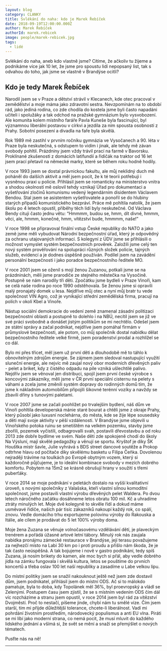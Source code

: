 ```yaml
---
layout: blog
category: CLANKY
title: Svlékání do naha: kdo je Marek Řebíček
date: 2018-09-19T12:00:00.000Z
author: Marek Řebíček
authorId: marek.rebicek
image: people/marek-rebicek.jpg
tags:
  - lidé
---
```


Svlékání do naha, aneb kdo vlastně jsme? Cítíme, že ačkoliv tu žijeme a podnikáme více jak 10 let, že jsme pro spoustu lidí nepopsaný list, tak s odvahou do toho, jak jsme se vlastně v Brandýse ocitli?


## Kdo je tedy Marek Řebíček


Narodil jsem se v Praze a dětství strávil v Klecanech, kde otec pracoval v zemědělství a moje máma jako zdravotní sestra. Nevzpomínám na to období rád, jako jediná rodina, co zde chodila do kostela jsme byli často napadáni učiteli i spolužáky a tak odchod na pražské gymnázium bylo vysvobození. Ale komunita kolem místního faráře Pavla Kuneše byla fascinující, byl významnou liberální postavou v církvi a jezdila za ním spousta  osobností z Prahy. Sobotní posezení a divadla na faře byla skvělá.


Rok 1989 mě zastihl v prvním ročníku gymnázia ve Vysočanech a 90. léta v Praze byla neskutečná, s odstupem to vidím i jinak, ale tehdy mě závan svobody pohltil. Prázdniny jsem vždy trávil prací na farmě v Bavorsku. Proklínané zkušenosti z domácích latifundií a řidičák na traktor od 16 let jsem prací přetavil na německé marky, které se během roku hodně hodily.


V roce 1993 jsem se dostal právnickou fakultu, ale můj neklidný duch mě poháněl do dalších aktivit a měl jsem pocit, že k té teorii potřebuji i vysněnou praxi u policie. Přihlásil jsem se romanticky na ministerstvo vnitra a shodou okolností mě oslovil tehdy vznikají Úřad pro dokumentaci a vyšetřování zločinů komunismu vedený legendárním disidentem Václavem Bendou.  Stal jsem se asistentem vyšetřovatele a ponořil se do hlubiny starých případů komunistického bezpráví. Práce mě pohltila natolik, že jsem školu po 4 letech opustil, příběhy těch lidí byly neskutečné. Od Václava Bendy cituji často jednu větu: “Hmmmm, budou se, hmm, dít divné, hmmm, věci, ale, hmmm, konečné, hmm, vítězství bude, hmmmm, naše!”


V roce 1998 se připravoval finální vstup České republiky do NATO a jako země jsme měli vybudovat Národní bezpečnostní úřad, který je odpovědný za ochranu utajovaných informací. S kolegyní z ÚDV jsme se přihlásili o možnost vymyslet systém bezpečnostních prověrek. Založili jsme celý ten nový systém prověřování na spolupráci různých složek policie, tajných služeb, evidencí a je dodnes úspěšně používán. Podílel jsem na zavádění personální bezpečnosti i jako poradce bezpečnostního ředitele MO.


V roce 2001 jsem se oženil s mojí ženou Zuzanou, potkali jsme se na prázdninách, měli jsme prarodiče ze stejného městečka na Vysočině. Postupně se nám narodily tři děti. Zpočátku jsme bydleli v Praze Vinoři, kam se celá naše rodina po roce 1990 odstěhovala. Se ženou jsme si opravili malý pronajatý domek u lesa. Nejdříve můj otec a nyní můj bratr tu vede společnost VIN Agro, což je vynikající střední zemědělská firma, pracují na polích v okolí Kbel a Vinoře.


Nástup sociální demokracie do vedení země znamenal zásadní politizaci bezpečnostní oblasti a postupně to dolehlo i na NBÚ, necítil jsem se již ve své práci svobodně a donášet jistým politikům se mi nechtělo. Odešel jsem ze státní správy a začal podnikat, nejdříve jsem pomáhal firmám v průmyslové bezpečnosti, ale potom, co můj společník dostal nabídku dělat bezpečnostního ředitele velké firmě, jsem poradenství prodal a rozhlížel se co dál.  

Bylo mi přes třicet, měl jsem už první děti a dlouhodobě mě to táhlo k obnovitelným zdrojům energie. Se zájmem jsem sledoval nastupující využití sluneční energie, ale nejvíc mě zaujal nový obor moderních dřevěných paliv - pelet a briket, kdy z čistého odpadu na pile vzniká ušlechtilé palivo. Nejdřív jsem se věnoval jen distribuci, spojil jsem první české výrobce s koncovými zákazníky,  měli jsme v ČR první speciální cisternu na pelety s váhami a zcela jsme změnili systém dopravy do rodinných domů tím, že jsme k nákladním automobilům připojili šikovné terénní vozíky a navždy se zbavili dřiny s tunovými paletami.


V roce 2007 jsme se začali poohlížet po trvalejším bydlení, náš dům ve Vinoři pohltila developerská mánie staré bourat a chtěli jsme z okraje Prahy, který působí jako luxusní noclehárna, do města, kde se žije lépe sousedsky a děti mají svoje aktivity v pěší vzdálenosti. V Brandýse jsme objevili u Vinořského potoka ruinu se smetištěm na velkém pozemku, stavby jsme zbořili, pozemek vyčistili, odbagrovalli svah, postavili dřevostavbu a od roku 2013 zde dobře bydlíme ve svém. Naše děti zde spokojeně chodí do školy Na Výsluní, mají skvělé pedagožky a věnují se sportu.  Kryštof je díky ŠK Houštka mistr šavle, Julie vyhrává s BDS street dancové soutěže a Prokop odtrhne hlavu od počítače díky skvělému basketu u Filipa Čeňka.
Dovolenou nejraději trávíme na toulkách po Evropě obytným vozem, který si každoročně půjčujeme, je to ideální kombinace svobody v mezích dobrého komfortu. Pobytem na 15m2 se krásně obrušují hrany v soužití s třemi puberťáky.  


V roce 2014 se moje podnikání v peletách dostalo na vyšší kvalitativní úroveň, s novými společníky z Valašska, kteří vlastní silnou komoditní společnost,  jsme postavili vlastní výrobu dřevěných pelet Waldera. Po dvou letech náročného začátku dosáhneme letos obratu 100 mil. Kč a uhradíme ztráty minulých let. Moje dvě kolegyně to skvěle řídí a dokud máme usměvavé řidiče, našich pár tisíc zákazníků nakoupí každý rok, co spálí, znovu. Vedle domácího trhu exportujeme polovinu výroby do Rakouska a Itálie, ale cílem je prodávat do 5 let 100% výroby doma.


Moje žena Zuzana se věnuje volnočasovému vzdělávání dětí, je plaveckým trenérem a pořádá úžasné artové letní tábory. Minulý rok nás zaujala nabídka pronájmu zámecké restaurace v Brandýse, její terasu považujeme za nejhezčí místo na Labi 30 km po i proti proudu a přišlo nám škoda, že je tak často neúspěšná. A tak bojujeme i nově v gastro podnikání, tedy spíš Zuzana, já nosím brikety do kamen, ale moc bych si přál, aby vedle dobrého jídla na zámku fungovala i skvělá kultura, letos se pouštíme do prvních koncertů a třeba oslav 100 let naší republiky a zasadíme u Labe velkou lípu.


Do místní politiky jsem se snažil nakouknout ještě než jsem zde dostavil dům, jsem podnikatel, přihlásil jsem do místní ODS. Ač si to málokdo pamatuje, byla to doba, kdy Topolánek měl 36%, byl proevropský a vládl se Zelenými. Postupem času jsem zjistil, že se s místním vedením ODS čím dál víc rozcházíme a stranu jsem opustil, v roce 2014 jsem byl rád za vítězství Dvojměstí. Proč to nestačí, píšeme jinde, chybí nám tu smělé vize.
Čím jsem starší, tím mi přijde důležitější tolerance, chcete-li liberálnost.
Vadí mi pohrdání životním prostředím, národovecký populismus a anti EU vlna.
Piráti se mi líbí jako moderní strana, co nemá pocit, že musí mluvit do každého lidského jednání a všímá si, že svět se mění a snaží se přemýšlet o nových tématech.

 Pusťte nás na ně!

- - -
